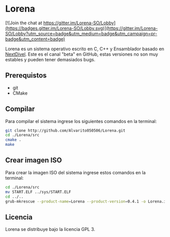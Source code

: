 # Lorena

[![Join the chat at https://gitter.im/Lorena-SO/Lobby](https://badges.gitter.im/Lorena-SO/Lobby.svg)](https://gitter.im/Lorena-SO/Lobby?utm_source=badge&utm_medium=badge&utm_campaign=pr-badge&utm_content=badge)

Lorena es un sistema operativo escrito en C, C++ y Ensamblador basado en [NextDivel](https://github.com/aarroyoc/next-divel). Este es el canal "beta" en GitHub, estas versiones no son muy estables y pueden tener demasiados bugs.

## Prerequistos
* git
* CMake

## Compilar

Para compilar el sistema ingrese los siguientes comandos en la terminal:

```sh
git clone http://github.com/Alvarito050506/Lorena.git
cd ./Lorena/src
cmake .
make
```

## Crear imagen ISO

Para crear la imagen ISO del sistema ingrese estos comandos en la terminal:

```sh
cd ./Lorena/src
mv START.ELF ../sys/START.ELF
cd ../..
grub-mkrescue --product-name=Lorena --product-version=0.4.1 -o Lorena.iso Lorena
```

## Licencia

Lorena se distribuye bajo la licencia GPL 3.
